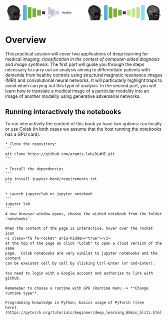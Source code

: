 ![Deep Learning for Medical Imaging](images/DL4MI_banner.jpg)

# Overview

This practical session will cover two applications of deep learning for medical
imaging: *classification in the context of computer-aided diagnosis* and *image
synthesis*. The first part will guide you through the steps necessary to carry
out an analysis aiming to differentiate patients with dementia from healthy
controls using structural magnetic resonance images (MRI) and convolutional
neural networks. It will particularly highlight traps to avoid when carrying
out this type of analysis. In the second part, you will learn how to translate
a medical image of a particular modality into an image of another modality
using generative adversarial networks.

## Running interactively the notebooks

To run interactively the content of this book yo have two options: run locally
or use Colab (in both cases we assume that the host running the notebooks has a
GPU card).

````{tabbed} Run Locally
* Clone the repository:
```
git clone https://github.com/aramis-lab/DL4MI.git
```

* Install the dependencies
```
pip install jupyter-book/requirements.txt
```

* Launch jupyterlab or jupyter notebook
```
jupyter lab
```
A new browser window opens, choose the wished notebook from the folder
`notebooks`.
````

````{tabbed} Run in Colab
When the content of the page is interactive, hover over the rocket icon 
<i class="fa fa-rocket" aria-hidden="true"></i>
at the top of the page an click "Colab" to open a cloud version of the same
page.  Colab notebooks are very similat to jupyter notebooks and the content
can be executet cell by cell by clicking Ctrl-Enter (or Cmd-Enter).

You need to login with a Google account and authorize to link with github.

Rememeber to choose a runtime with GPU (Runtime menu -> *"Change runtime type"*. 
````


```{admonition} Prerequisite
Programming knowledge in Python, basics usage of PyTorch ([see
here](https://pytorch.org/tutorials/beginner/deep_learning_60min_blitz.html)).
```

```{tableofcontents}
```
